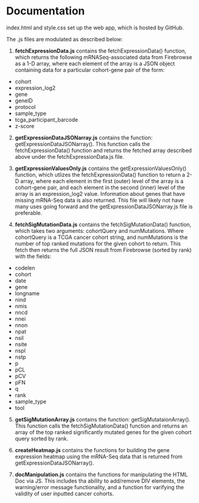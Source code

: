 # Documentation

index.html and style.css set up the web app, which is hosted by GitHub.

The .js files are modulated as described below:

1) **fetchExpressionData.js** contains the fetchExpressionData() function, which returns the following mRNASeq-associated data from Firebrowse as a 1-D array, where each element of the array is a JSON object containing data for a particular cohort-gene pair of the form:
* cohort
* expression_log2
* gene
* geneID
* protocol
* sample_type
* tcga_participant_barcode
* z-score

2) **getExpressionDataJSONarray.js** contains the function: getExpressionDataJSONarray(). This function calls the fetchExpressionData() function and returns the fetched array described above under the fetchExpressionData.js file.

3) **getExpressionValuesOnly.js** contains the getExpressionValuesOnly() function, which utlizes the fetchExpressionData() function to return a 2-D array, where each element in the first (outer) level of the array is a cohort-gene pair, and each element in the second (inner) level of the array is an expression_log2 value. Information about genes that have missing mRNA-Seq data is also returned. This file will likely not have many uses going forward and the getExpressionDataJSONarray.js file is preferable.

4) **fetchSigMutationData.js** contains the fetchSigMutationData() function, which takes two arguments: cohortQuery and numMutations. Where cohortQuery is a TCGA cancer cohort string, and numMutations is the number of top ranked mutations for the given cohort to return. This fetch then returns the full JSON result from Firebrowse (sorted by rank) with the fields:
* codelen
* cohort
* date
* gene
* longname
* nind
* nmis
* nncd
* nnei
* nnon
* npat
* nsil
* nsite
* nspl
* nstp
* p
* pCL
* pCV
* pFN
* q
* rank
* sample_type
* tool

5) **getSigMutationArray.js** contains the function: getSigMutataionArray(). This function calls the fetchSigMutationData() function and returns an array of the top ranked significantly mutated genes for the given cohort query sorted by rank.

6) **createHeatmap.js** contains the functions for building the gene expression heatmap using the mRNA-Seq data that is returned from getExpressionDataJSONarray().

7) **docManipulation.js** contains the functions for manipulating the HTML Doc via JS. This includes tha ability to add/remove DIV elements, the warning/error message functionality, and a function for varifying the validity of user inputted cancer cohorts.
